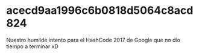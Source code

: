 # acecd9aa1996c6b0818d5064c8acd824
Nuestro humilde intento para el HashCode 2017 de Google que no dio tiempo a terminar xD
